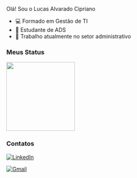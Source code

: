 Olá! Sou o Lucas Alvarado Cipriano 

- 💻 Formado em Gestão de TI
- 📖 Estudante de ADS
- 📝 Trabalho atualmente no setor administrativo

### Meus Status
<div>
      <img height="180em" src="https://github-readme-stats-sigma-five.vercel.app/api?username=LucasACipriano&show_icons=true&theme=dracula&include_all_commits=true&count_private=true" />
</div>

### Contatos

[![LinkedIn](https://img.shields.io/badge/LinkedIn-blue?style=for-the-badge&logo=linkedin)](https://www.linkedin.com/in/lucas-alvarado-cipriano-12a500293)

[![Gmail](https://img.shields.io/badge/Gmail-D14836?style=for-the-badge&logo=gmail&logoColor=white)](mailto:lucasalvaradocipriano@gmail.com)
